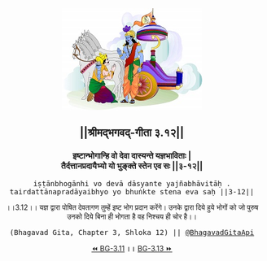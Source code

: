 <center><img src="../../asset/BG.png" alt="#API #bhagavadgitaapi #slok #nodejs #js #api #gitaapi #krishna #hinduism #vedic #ISKCON #shreemadbhagavadgita #technology"/>
<h2>||श्रीमद्‍भगवद्‍-गीता ३.१२||</h2>
<h3>इष्टान्भोगान्हि वो देवा दास्यन्ते यज्ञभाविताः |<br/>तैर्दत्तानप्रदायैभ्यो यो भुङ्क्ते स्तेन एव सः ||३-१२||</h3>
<pre>iṣṭānbhogānhi vo devā dāsyante yajñabhāvitāḥ .<br/>tairdattānapradāyaibhyo yo bhuṅkte stena eva saḥ ||3-12||</pre>
<p>।।3.12।। यज्ञ द्वारा पोषित देवतागण तुम्हें इष्ट भोग प्रदान करेंगे। उनके द्वारा दिये हुये भोगों को जो पुरुष उनको दिये बिना ही भोगता है वह निश्चय ही चोर है।।</p>
<pre>(Bhagavad Gita, Chapter 3, Shloka 12) || <a href="https://twitter.com/bhagavadgitaapi">@BhagavadGitaApi</a></pre><a href="../../3/11">⏪  BG-3.11</a><b>        ।।        </b><a href="../../3/13">BG-3.13  ⏩</a></center>